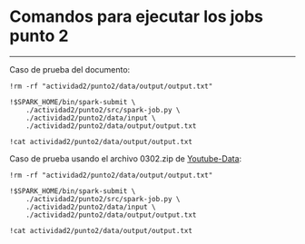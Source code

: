 # Comandos para ejecutar los jobs punto 2
---

Caso de prueba del documento:
```
!rm -rf "actividad2/punto2/data/output/output.txt"
```
```
!$SPARK_HOME/bin/spark-submit \
    ./actividad2/punto2/src/spark-job.py \
    ./actividad2/punto2/data/input \
    ./actividad2/punto2/data/output/output.txt
```
```
!cat actividad2/punto2/data/output/output.txt
```

Caso de prueba usando el archivo 0302.zip de [Youtube-Data](https://netsg.cs.sfu.ca/youtubedata/):

```
!rm -rf "actividad2/punto2/data/output/output.txt"
```
```
!$SPARK_HOME/bin/spark-submit \
    ./actividad2/punto2/src/spark-job.py \
    ./actividad2/punto2/data/input \
    ./actividad2/punto2/data/output/output.txt
```
```
!cat actividad2/punto2/data/output/output.txt
```
